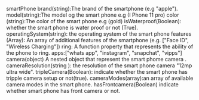 smartPhone
brand(string):The brand of the smartphone (e.g "apple").
model(string):The model og the smart phone e.g (I Phone 11 pro)
color (string):The color of the smart phone e.g (gold)
isWaterproof(Boolean): whether the smart phone is water proof or not (True).
operatingSystem(string): the operating system of the smart phone
features (Array): An array of additional features of the smartphone (e.g. ["Face ID", "Wireless Charging"])
ring: A function property that represents the ability of the phone to ring.
apps:["whats app", "instagram", "snapchat", "vipps"]
camera(object) A nested object that represent the smart phome camera .
cameraResolution(string ): the resolution of the smart phone camera "12mp ultra wide".
tripleCamera(Boolean): indicate whether the smart phone has tripple camera setup or not(true).
cameraModes(array):an array of available camera modes in the smart phone.
hasFrontcamera(Boolean) indicate whether smart phone has front camera or not.